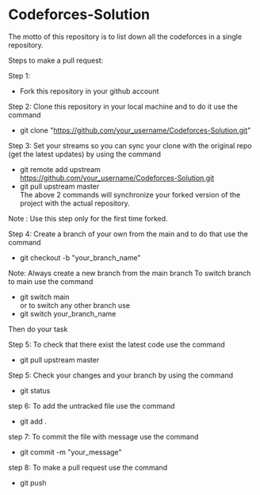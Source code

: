 # Codeforces-Solution
The motto of this repository is to list down all the codeforces in a single repository. 

Steps to make a pull request:

Step 1:
* Fork this repository in your github account

Step 2:
Clone this repository in your local machine and to do it use the command
* git clone "https://github.com/your_username/Codeforces-Solution.git"

Step 3:
Set your streams so you can sync your clone with the original repo (get the latest updates) by using the command
* git remote add upstream https://github.com/your_username/Codeforces-Solution.git
* git pull upstream master<br>
The above 2 commands will synchronize your forked version of the project with the actual repository. 

Note : Use this step only for the first time forked.

Step 4:
Create a branch of your own from the main and to do that use the command
* git checkout -b "your_branch_name"

Note: Always create a new branch from the main branch
To switch branch to main use the command
* git switch main
<br>or to switch any other branch use
* git switch your_branch_name

Then do your task

Step 5:
To check that there exist the latest code use the command
* git pull upstream master

Step 5:
Check your changes and your branch by using the command
* git status

step 6:
To add the untracked file use the command
* git add .

step 7:
To commit the file with message use the command
* git commit -m "your_message"

step 8:
To make a pull request use the command
* git push
